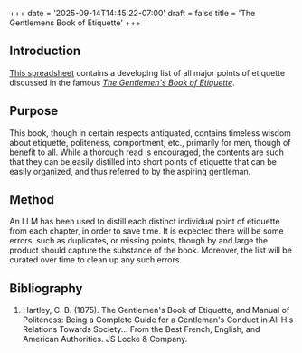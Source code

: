 +++
date = '2025-09-14T14:45:22-07:00'
draft = false
title = 'The Gentlemens Book of Etiquette'
+++

## Introduction

<a href="https://docs.google.com/spreadsheets/d/1y861Guie1al20jVs-M1OLyAOWK0vHEK3dakGEXf5r4w/edit?usp=sharing" target="_blank" rel="noopener noreferrer">This spreadsheet</a> contains a developing list of all major points of etiquette discussed in the famous <a href="https://ia904609.us.archive.org/22/items/gentlemensbookof00hartrich/gentlemensbookof00hartrich.pdf" target="_blank" rel="noopener noreferrer"><i>The Gentlemen's Book of Etiquette</i></a>.

## Purpose

This book, though in certain respects antiquated, contains timeless wisdom about etiquette, politeness, comportment, etc., primarily for men, though of benefit to all. While a thorough read is encouraged, the contents are such that they can be easily distilled into short points of etiquette that can be easily organized, and thus referred to by the aspiring gentleman.

## Method

An LLM has been used to distill each distinct individual point of etiquette from each chapter, in order to save time. It is expected there will be some errors, such as duplicates, or missing points, though by and large the product should capture the substance of the book. Moreover, the list will be curated over time to clean up any such errors.

## Bibliography

1. Hartley, C. B. (1875). The Gentlemen's Book of Etiquette, and Manual of Politeness: Being a Complete Guide for a Gentleman's Conduct in All His Relations Towards Society... From the Best French, English, and American Authorities. JS Locke & Company.